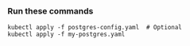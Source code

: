 ### Run these commands 

```
kubectl apply -f postgres-config.yaml  # Optional
kubectl apply -f my-postgres.yaml
```
